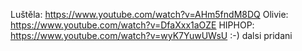 Luštěla: https://www.youtube.com/watch?v=AHm5fndM8DQ
Olivie: https://www.youtube.com/watch?v=DfaXxx1aOZE
HIPHOP: https://www.youtube.com/watch?v=wyK7YuwUWsU
:-) dalsi pridani

